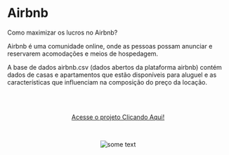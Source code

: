 # Airbnb
Como maximizar os lucros no Airbnb?

Airbnb é uma comunidade online, onde as pessoas possam anunciar e reservarem acomodações e meios de hospedagem.

A base de dados airbnb.csv (dados abertos da plataforma airbnb) contém dados de casas e apartamentos que estão disponíveis para aluguel e as características que influenciam na composição do preço da locação.

<br/><br/>

<p align="center"><a href="https://wenceslau93.github.io/Airbnb/">Acesse o projeto Clicando Aqui!</a></p>

<br/>
<p align="center">
<img src="https://miro.medium.com/max/500/1*Fexq7BaCNy5BMMDvWBAMYA.jpeg" alt="some text">
</p>
